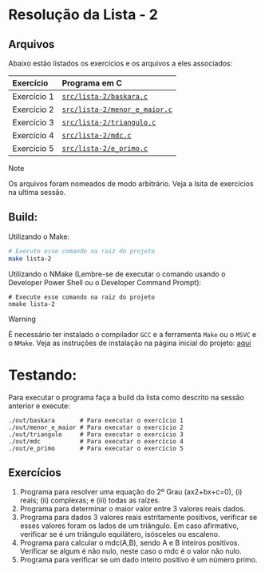 # Resolução da Lista - 2

## Arquivos
Abaixo estão listados os exercícios e os arquivos a eles associados:

| Exercício | Programa em C |
| :- | :- | 
| Exercício 1 | [`src/lista-2/baskara.c`](/src/lista-2/baskara.c) |
| Exercício 2 | [`src/lista-2/menor_e_maior.c`](/src/lista-2/menor_e_maior.c) |
| Exercício 3 | [`src/lista-2/triangulo.c`](/src/lista-2/triangulo.c) |
| Exercício 4 | [`src/lista-2/mdc.c`](/src/lista-2/mdc.c) |
| Exercício 5 | [`src/lista-2/e_primo.c`](/src/lista-2/e_primo.c) |

> [!NOTE]
> Os arquivos foram nomeados de modo arbitrário.
> Veja a lsita de exercícios na ultima sessão.

## Build:
Utilizando o Make:
```sh
# Execute esse comando na raiz do projeto
make lista-2
```

Utilizando o NMake (Lembre-se de executar o comando usando o Developer Power Shell ou o Developer Command Prompt):
```pwsh
# Execute esse comando na raiz do projeto
nmake lista-2
```

> [!WARNING]
> É necessário ter instalado o compilador `GCC` e a ferramenta `Make` ou o `MSVC` e o `NMake`.
> Veja as instruções de instalação na página inicial do projeto: [aqui](../README.md/#compiladores)

# Testando:
Para executar o programa faça a build da lista como descrito na sessão anterior e execute:
```
./out/baskara       # Para executar o exercício 1
./out/menor_e_maior # Para executar o exercício 2
./out/triangulo     # Para executar o exercício 3
./out/mdc           # Para executar o exercício 4
./out/e_primo       # Para executar o exercício 5
```

## Exercícios
1. Programa para resolver uma equação do 2º Grau (ax2+bx+c=0), (i) reais; (ii) complexas; e (iii) todas as raízes.
2. Programa para determinar o maior valor entre 3 valores reais dados.
3. Programa para dados 3 valores reais estritamente positivos, verificar se esses valores foram os lados de um triângulo.
Em caso afirmativo, verificar se é um triângulo equilátero, isósceles ou escaleno.
4. Programa para calcular o mdc(A,B), sendo A e B inteiros positivos. Verificar se algum é não nulo, neste caso o mdc é o valor não nulo. 
5. Programa para verificar se um dado inteiro positivo é um número primo.
